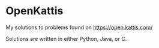 # OpenKattis
My solutions to problems found on https://open.kattis.com/

Solutions are written in either Python, Java, or C.
